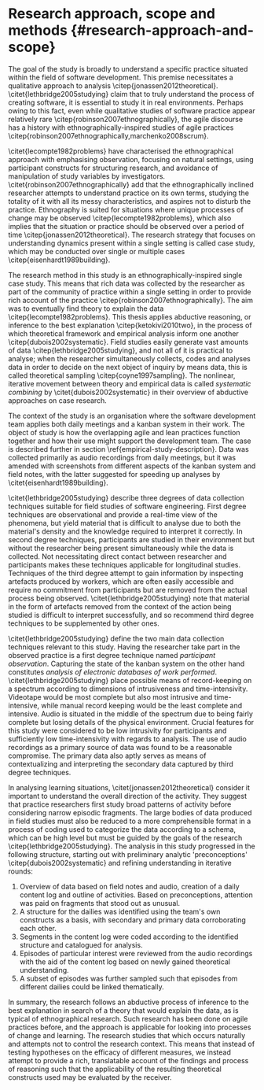 
# Research approach, scope and methods {#research-approach-and-scope}

The goal of the study is broadly to understand a specific practice situated within the field of software development. This premise necessitates a qualitative approach to analysis \citep{jonassen2012theoretical}. \citet{lethbridge2005studying} claim that to truly understand the process of creating software, it is essential to study it in real environments. Perhaps owing to this fact, even while qualitative studies of software practice appear relatively rare \citep{robinson2007ethnographically}, the agile discourse has a history with ethnographically-inspired studies of agile practices \citep{robinson2007ethnographically,marchenko2008scrum}.

\citet{lecompte1982problems} have characterised the ethnographical approach with emphasising observation, focusing on natural settings, using participant constructs for structuring research, and avoidance of manipulation of study variables by investigators. \citet{robinson2007ethnographically} add that the ethnographically inclined researcher attempts to understand practice on its own terms, studying the totality of it with all its messy characteristics, and aspires not to disturb the practice. Ethnography is suited for situations where unique processes of change may be observed \citep{lecompte1982problems}, which also implies that the situation or practice should be observed over a period of time \citep{jonassen2012theoretical}. The research strategy that focuses on understanding dynamics present within a single setting is called case study, which may be conducted over single or multiple cases \citep{eisenhardt1989building}.

The research method in this study is an ethnographically-inspired single case study. This means that rich data was collected by the researcher as part of the community of practice within a single setting in order to provide rich account of the practice \citep{robinson2007ethnographically}. The aim was to eventually find theory to explain the data \citep{lecompte1982problems}. This thesis applies abductive reasoning, or inference to the best explanation \citep{ketokivi2010two}, in the process of which theoretical framework and empirical analysis inform one another \citep{dubois2002systematic}. Field studies easily generate vast amounts of data \citep{lethbridge2005studying}, and not all of it is practical to analyse; when the researcher simultaneously collects, codes and analyses data in order to decide on the next object of inquiry by means data, this is called theoretical sampling \citep{coyne1997sampling}. The nonlinear, iterative movement between theory and empirical data is called *systematic combining* by \citet{dubois2002systematic} in their overview of abductive approaches on case research.

The context of the study is an organisation where the software development team applies both daily meetings and a kanban system in their work. The object of study is how the overlapping agile and lean practices function together and how their use might support the development team. The case is described further in section \ref{empirical-study-description}. Data was collected primarily as audio recordings from daily meetings, but it was amended with screenshots from different aspects of the kanban system and field notes, with the latter suggested for speeding up analyses by \citet{eisenhardt1989building}.

\citet{lethbridge2005studying} describe three degrees of data collection techniques suitable for field studies of software engineering. First degree techniques are observational and provide a real-time view of the phenomena, but yield material that is difficult to analyse due to both the material's density and the knowledge required to interpret it correctly. In second degree techniques, participants are studied in their environment but without the researcher being present simultaneously while the data is collected. Not necessitating direct contact between researcher and participants makes these techniques applicable for longitudinal studies. Techniques of the third degree attempt to gain information by inspecting artefacts produced by workers, which are often easily accessible and require no commitment from participants but are removed from the actual process being observed. \citet{lethbridge2005studying} note that material in the form of artefacts removed from the context of the action being studied is difficult to interpret successfully, and so recommend third degree techniques to be supplemented by other ones.

\citet{lethbridge2005studying} define the two main data collection techniques relevant to this study. Having the researcher take part in the observed practice is a first degree technique named *participant observation*. Capturing the state of the kanban system on the other hand constitutes *analysis of electronic databases of work performed*. \citet{lethbridge2005studying} place possible means of record-keeping on a spectrum according to dimensions of intrusiveness and time-intensivity. Videotape would be most complete but also most intrusive and time-intensive, while manual record keeping would be the least complete and intensive. Audio is situated in the middle of the spectrum due to being fairly complete but losing details of the physical environment. Crucial features for this study were considered to be low intrusivity for participants and sufficiently low time-intensivity with regards to analysis. The use of audio recordings as a primary source of data was found to be a reasonable compromise. The primary data also aptly serves as means of contextualizing and interpreting the secondary data captured by third degree techniques.

In analysing learning situations, \citet{jonassen2012theoretical} consider it important to understand the overall direction of the activity. They suggest that practice researchers first study broad patterns of activity before considering narrow episodic fragments. The large bodies of data produced in field studies must also be reduced to a more comprehensible format in a process of coding used to categorize the data according to a schema, which can be high level but must be guided by the goals of the research \citep{lethbridge2005studying}. The analysis in this study progressed in the following structure, starting out with preliminary analytic 'preconceptions' \citep{dubois2002systematic} and refining understanding in iterative rounds:

1. Overview of data based on field notes and audio, creation of a daily content log and outline of activities. Based on preconceptions, attention was paid on fragments that stood out as unusual.
2. A structure for the dailies was identified using the team's own constructs as a basis, with secondary and primary data corroborating each other.
3. Segments in the content log were coded according to the identified structure and catalogued for analysis.
4. Episodes of particular interest were reviewed from the audio recordings with the aid of the content log based on newly gained theoretical understanding.
5. A subset of episodes was further sampled such that episodes from different dailies could be linked thematically.

In summary, the research follows an abductive process of inference to the best explanation in search of a theory that would explain the data, as is typical of ethnographical research. Such research has been done on agile practices before, and the approach is applicable for looking into processes of change and learning. The research studies that which occurs naturally and attempts not to control the research context. This means that instead of testing hypotheses on the efficacy of different measures, we instead attempt to provide a rich, translatable account of the findings and process of reasoning such that the applicability of the resulting theoretical constructs used may be evaluated by the receiver.
